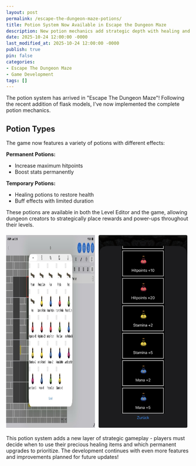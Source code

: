 ```yaml
---
layout: post
permalink: /escape-the-dungeon-maze-potions/
title: Potion System Now Available in Escape the Dungeon Maze
description: New potion mechanics add strategic depth with healing and permanent upgrades
date: 2025-10-24 12:00:00 -0000
last_modified_at: 2025-10-24 12:00:00 -0000
publish: true
pin: false
categories:
- Escape The Dungeon Maze
- Game Development
tags: []
---
```


The potion system has arrived in "Escape The Dungeon Maze"! Following the recent addition of flask models, I've now implemented the complete potion mechanics.

## Potion Types

The game now features a variety of potions with different effects:

**Permanent Potions:**
- Increase maximum hitpoints
- Boost stats permanently

**Temporary Potions:**
- Healing potions to restore health
- Buff effects with limited duration

These potions are available in both the Level Editor and the game, allowing dungeon creators to strategically place rewards and power-ups throughout their levels.

<div style="display: flex; gap: 10px; margin: 20px 0;">
  <img src="/assets/2025/10/IMG_9644.jpg" alt="Potions in Game" style="width: 48%;">
  <img src="/assets/2025/10/Potions.png" alt="Potion Types" style="width: 48%;">
</div>

This potion system adds a new layer of strategic gameplay - players must decide when to use their precious healing items and which permanent upgrades to prioritize. The development continues with even more features and improvements planned for future updates!